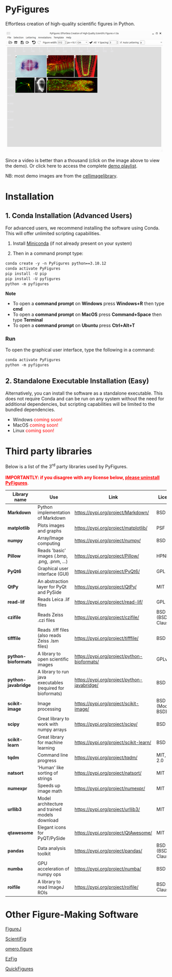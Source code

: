 # PyFigures

Effortless creation of high-quality scientific figures in Python. 

[![Watch the video](./images/PyFigures.png)](https://youtu.be/sq7d1Aon4cQ)

Since a video is better than a thousand (click on the image above to view the demo). Or click here to access the complete [demo playlist](https://www.youtube.com/playlist?list=PLCtF2DKlhKYd6oz6qZPgA_WrD025q5Bl7).

NB: most demo images are from the [cellimagelibrary](http://www.cellimagelibrary.org/).

# Installation

## 1. Conda Installation (Advanced Users)

For advanced users, we recommend installing the software using Conda. This will offer unlimited scripting capabilities.

1. Install [Miniconda](https://docs.anaconda.com/miniconda/) (if not already present on your system)

2. Then in a command prompt type: 

```
conda create -y -n PyFigures python==3.10.12
conda activate PyFigures
pip install -U pip
pip install -U pyfigures
python -m pyfigures
```

**Note**
- To open a **command prompt** on **Windows** press **Windows+R** then type **cmd**
- To open a **command prompt** on **MacOS** press **Command+Space** then type **Terminal**
- To open a **command prompt** on **Ubuntu** press **Ctrl+Alt+T**

### Run

To open the graphical user interface, type the following in a command:

 ```
conda activate PyFigures
python -m pyfigures
 ```

## 2. Standalone Executable Installation (Easy)

Alternatively, you can install the software as a standalone executable. This does not require Conda and can be run on any system without the need for additional dependencies, but scripting capabilities will be limited to the bundled dependencies. 

- Windows <font color='red'>coming soon!</font> 
- MacOS <font color='red'>coming soon!</font>
- Linux <font color='red'>coming soon!</font>
   
# Third party libraries

Below is a list of the 3<sup>rd</sup> party libraries used by PyFigures.<br><br> <font color='red'>**IMPORTANTLY: if you disagree with any license below, <u>please uninstall PyFigures</u>**.<br></font>

| Library name            | Use                                                         | Link                                          | License            |
|-------------------------|-------------------------------------------------------------|-----------------------------------------------|--------------------|
| **Markdown**            | Python implementation of Markdown                           | https://pypi.org/project/Markdown/            | BSD                |
| **matplotlib**          | Plots images and graphs                                     | https://pypi.org/project/matplotlib/          | PSF                |
| **numpy**               | Array/Image computing                                       | https://pypi.org/project/numpy/               | BSD                |
| **Pillow**              | Reads 'basic' images (.bmp, .png, .pnm, ...)                | https://pypi.org/project/Pillow/              | HPND               |
| **PyQt6**               | Graphical user interface (GUI)                              | https://pypi.org/project/PyQt6/               | GPL v3             |
| **QtPy**               | An abstraction layer for PyQt and PySide                    | https://pypi.org/project/QtPy/               | MIT             |
| **read-lif**            | Reads Leica .lif files                                      | https://pypi.org/project/read-lif/            | GPL v3             |
| **czifile**             | Reads Zeiss .czi files                                      | https://pypi.org/project/czifile/             | BSD (BSD-3-Clause) |
| **tifffile**            | Reads .tiff files (also reads Zeiss .lsm files)             | https://pypi.org/project/tifffile/            | BSD                |
| **python-bioformats**               | A library to open scientific images                         | https://pypi.org/project/python-bioformats/               | GPLv2                |
| **python-javabridge**               | A library to run java executables (required for bioformats) | https://pypi.org/project/python-javabridge/               | BSD                |
| **scikit-image**        | Image processing                                            | https://pypi.org/project/scikit-image/        | BSD (Modified BSD) |
| **scipy**               | Great library to work with numpy arrays                     | https://pypi.org/project/scipy/               | BSD                | 
| **scikit-learn**               | Great library for machine learning                          | https://pypi.org/project/scikit-learn/               | BSD                | 
| **tqdm**                | Command line progress                                       | https://pypi.org/project/tqdm/                | MIT, MPL 2.0       |
| **natsort**             | 'Human' like sorting of strings                             | https://pypi.org/project/natsort/             | MIT                |
| **numexpr**             | Speeds up image math                                        | https://pypi.org/project/numexpr/             | MIT                |
| **urllib3**             | Model architecture and trained models download              | https://pypi.org/project/urllib3/             | MIT                |
| **qtawesome**           | Elegant icons for PyQT/PySide                                       | https://pypi.org/project/QtAwesome/           | MIT                |
| **pandas**              | Data analysis toolkit                                       | https://pypi.org/project/pandas/              | BSD (BSD-3-Clause) |
| **numba**               | GPU acceleration of numpy ops                               | https://pypi.org/project/numba/               | BSD                |
| **roifile**               | A library to read ImageJ ROIs                               | https://pypi.org/project/roifile/               | BSD 3-Clause                |

# Other Figure-Making Software

[FigureJ](https://imagej.net/plugins/figurej)

[ScientiFig](https://imagej.github.io/list-of-update-sites/)

[omero.figure](https://www.openmicroscopy.org/omero/figure/)

[EzFig](https://imagej.github.io/list-of-update-sites/)

[QuickFigures](https://github.com/grishkam/QuickFigures)